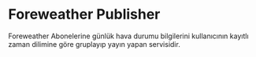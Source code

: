 # Foreweather Publisher

Foreweather Abonelerine günlük hava durumu bilgilerini kullanıcının kayıtlı zaman dilimine göre gruplayıp 
yayın yapan servisidir. 
